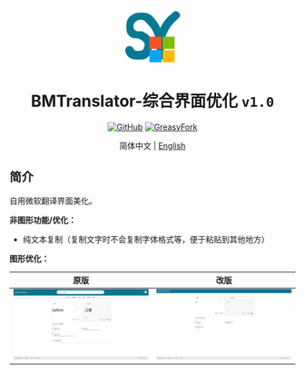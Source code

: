 <div align="center">
    <img src="https://github.com/SynRGB/BMTranslator-UIModify/raw/main/%23README/icon/256.png" width="20%"/>
    <h1>BMTranslator-综合界面优化 <code>v1.0</code></h1>
	<p>
        <a href='https://github.com/SynRGB/BMTranslator-UIModify'><img src="https://img.shields.io/badge/-GitHub-3A3A3A?style=flat&amp;logo=GitHub&amp;logoColor=white" referrerpolicy="no-referrer" alt="GitHub"></a>
	    <a href='https://greasyfork.org/zh-CN/scripts/464461-bmtranslator-uimodify'><img src="https://img.shields.io/badge/-GreasyFork-670000?style=flat&amp;logo=tampermonkey&amp;logoColor=white" referrerpolicy="no-referrer" alt="GreasyFork"></a>
    </p>
	<p>简体中文 | <a href='https://github.com/SynRGB/BMTranslator-UIModify/blob/main/%23README/README-en.md'>English</a></p>
</div>


## 简介

自用微软翻译界面美化。

**非图形功能/优化：**

- 纯文本复制（复制文字时不会复制字体格式等，便于粘贴到其他地方）

**图形优化：**

| **原版**                                                     | **改版**                                                     |
| ------------------------------------------------------------ | ------------------------------------------------------------ |
| <img src="https://github.com/SynRGB/BMTranslator-UIModify/raw/main/%23README/before.png"/> | <img src="https://github.com/SynRGB/BMTranslator-UIModify/raw/main/%23README/after.png"/> |